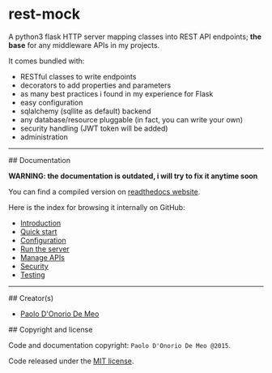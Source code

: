 
# rest-mock

A python3 flask HTTP server mapping classes into REST API endpoints;
**the base** for any middleware APIs in my projects.

It comes bundled with:

* RESTful classes to write endpoints
* decorators to add properties and parameters
* as many best practices i found in my experience for Flask
* easy configuration
* sqlalchemy (sqllite as default) backend
* any database/resource pluggable (in fact, you can write your own)
* security handling (JWT token will be added)
* administration

---

## Documentation

**WARNING:
the documentation is outdated, i will try to fix it anytime soon**

You can find a compiled version on
[readthedocs website](http://http-api-base.readthedocs.io/en/latest/).
<!--
[readthedocs website](http://rest-mock.readthedocs.org/en/latest/)
-->

Here is the index for browsing it internally on GitHub:

* [Introduction](docs/index.md)
* [Quick start](docs/quick.md)
* [Configuration](docs/conf.md)
* [Run the server](docs/run.md)
* [Manage APIs](docs/manage.md)
* [Security](docs/security.md)
* [Testing](docs/test.md)

---

## Creator(s)

* [Paolo D'Onorio De Meo](https://twitter.com/paolodonorio/)

## Copyright and license

Code and documentation copyright: `Paolo D'Onorio De Meo @2015`.

Code released under the [MIT license](LICENSE).
